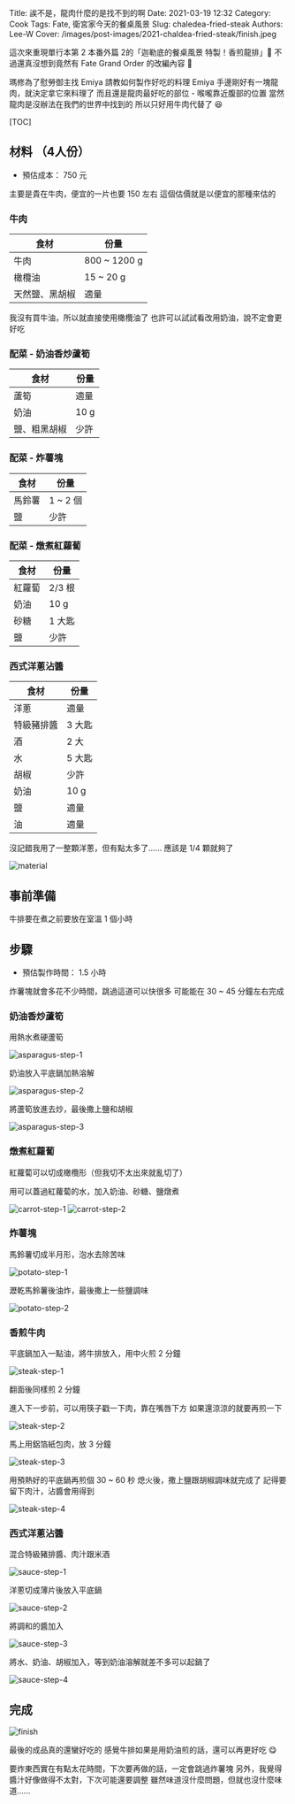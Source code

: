 Title: 誒不是，龍肉什麼的是找不到的啊
Date: 2021-03-19 12:32
Category: Cook
Tags: Fate, 衛宮家今天的餐桌風景
Slug: chaledea-fried-steak
Authors: Lee-W
Cover: /images/post-images/2021-chaldea-fried-steak/finish.jpeg

這次來重現單行本第 2 本番外篇 2的「迦勒底的餐桌風景 特製！香煎龍排」🐲
不過還真沒想到竟然有 Fate Grand Order 的改編內容 🤔

<!--more-->

瑪修為了慰勞御主找 Emiya 請教如何製作好吃的料理
Emiya 手邊剛好有一塊龍肉，就決定拿它來料理了
而且還是龍肉最好吃的部位 - 喉嚨靠近腹部的位置
當然龍肉是沒辦法在我們的世界中找到的
所以只好用牛肉代替了 😆

[TOC]

## 材料 （4人份）
* 預估成本： 750 元

主要是貴在牛肉，便宜的一片也要 150 左右
這個估價就是以便宜的那種來估的

### 牛肉
| 食材 | 份量 |
| --- | --- |
| 牛肉 | 800 ~ 1200 g |
| 橄欖油 | 15 ~ 20 g |
| 天然鹽、黑胡椒 | 適量 |

我沒有買牛油，所以就直接使用橄欖油了
也許可以試試看改用奶油，說不定會更好吃

### 配菜 - 奶油香炒蘆筍

| 食材 | 份量 |
| --- | --- |
| 蘆筍 | 適量 |
| 奶油 | 10 g |
| 鹽、粗黑胡椒 | 少許 |

### 配菜 - 炸薯塊

| 食材 | 份量 |
| --- | --- |
| 馬鈴薯 | 1 ~ 2 個 |
| 鹽 | 少許 |

### 配菜 - 燉煮紅蘿蔔

| 食材 | 份量 |
| --- | --- |
| 紅蘿蔔 | 2/3 根 |
| 奶油 | 10 g |
| 砂糖 | 1 大匙 |
| 鹽 | 少許 |

### 西式洋蔥沾醬

| 食材 | 份量 |
| --- | --- |
| 洋蔥 | 適量 |
| 特級豬排醬 | 3 大匙 |
| 酒 | 2 大 |
| 水 | 5 大匙 |
| 胡椒 | 少許 |
| 奶油 | 10 g |
| 鹽 | 適量 |
| 油 | 適量 |

沒記錯我用了一整顆洋蔥，但有點太多了......
應該是 1/4 顆就夠了

![material]({static}/images/post-images/2021-chaldea-fried-steak/material.jpeg)

## 事前準備
牛排要在煮之前要放在室溫 1 個小時

## 步驟
* 預估製作時間： 1.5 小時

炸薯塊就會多花不少時間，跳過這道可以快很多
可能能在 30 ~ 45 分鐘左右完成

### 奶油香炒蘆筍

用熱水煮硬蘆筍

![asparagus-step-1]({static}/images/post-images/2021-chaldea-fried-steak/asparagus-step-1.jpeg)

奶油放入平底鍋加熱溶解

![asparagus-step-2]({static}/images/post-images/2021-chaldea-fried-steak/asparagus-step-2.jpeg)

將蘆筍放進去炒，最後撒上鹽和胡椒

![asparagus-step-3]({static}/images/post-images/2021-chaldea-fried-steak/asparagus-step-3.jpeg)

### 燉煮紅蘿蔔
紅蘿蔔可以切成橄欖形（但我切不太出來就亂切了）

用可以蓋過紅蘿蔔的水，加入奶油、砂糖、鹽燉煮

![carrot-step-1]({static}/images/post-images/2021-chaldea-fried-steak/carrot-step-1.jpeg)
![carrot-step-2]({static}/images/post-images/2021-chaldea-fried-steak/carrot-step-2.jpeg)

### 炸薯塊
馬鈴薯切成半月形，泡水去除苦味

![potato-step-1]({static}/images/post-images/2021-chaldea-fried-steak/potato-step-1.jpeg)

瀝乾馬鈴薯後油炸，最後撒上一些鹽調味

![potato-step-2]({static}/images/post-images/2021-chaldea-fried-steak/potato-step-2.jpeg)

### 香煎牛肉
平底鍋加入一點油，將牛排放入，用中火煎 2 分鐘

![steak-step-1]({static}/images/post-images/2021-chaldea-fried-steak/steak-step-1.jpeg)

翻面後同樣煎 2 分鐘

進入下一步前，可以用筷子戳一下肉，靠在嘴唇下方
如果還涼涼的就要再煎一下

![steak-step-2]({static}/images/post-images/2021-chaldea-fried-steak/steak-step-2.jpeg)

馬上用鋁箔紙包肉，放 3 分鐘

![steak-step-3]({static}/images/post-images/2021-chaldea-fried-steak/steak-step-3.jpeg)

用預熱好的平底鍋再煎個 30 ~ 60 秒
熄火後，撒上鹽跟胡椒調味就完成了
記得要留下肉汁，沾醬會用得到

![steak-step-4]({static}/images/post-images/2021-chaldea-fried-steak/steak-step-4.jpeg)

### 西式洋蔥沾醬
混合特級豬排醬、肉汁跟米酒

![sauce-step-1]({static}/images/post-images/2021-chaldea-fried-steak/sauce-step-1.jpeg)

洋蔥切成薄片後放入平底鍋

![sauce-step-2]({static}/images/post-images/2021-chaldea-fried-steak/sauce-step-2.jpeg)

將調和的醬加入

![sauce-step-3]({static}/images/post-images/2021-chaldea-fried-steak/sauce-step-3.jpeg)

將水、奶油、胡椒加入，等到奶油溶解就差不多可以起鍋了

![sauce-step-4]({static}/images/post-images/2021-chaldea-fried-steak/sauce-step-4.jpeg)

## 完成

![finish]({static}/images/post-images/2021-chaldea-fried-steak/finish.jpeg)

最後的成品真的還蠻好吃的
感覺牛排如果是用奶油煎的話，還可以再更好吃 😋

要炸東西實在有點太花時間，下次要再做的話，一定會跳過炸薯塊
另外，我覺得醬汁好像做得不太對，下次可能還要調整
雖然味道沒什麼問題，但就也沒什麼味道......
